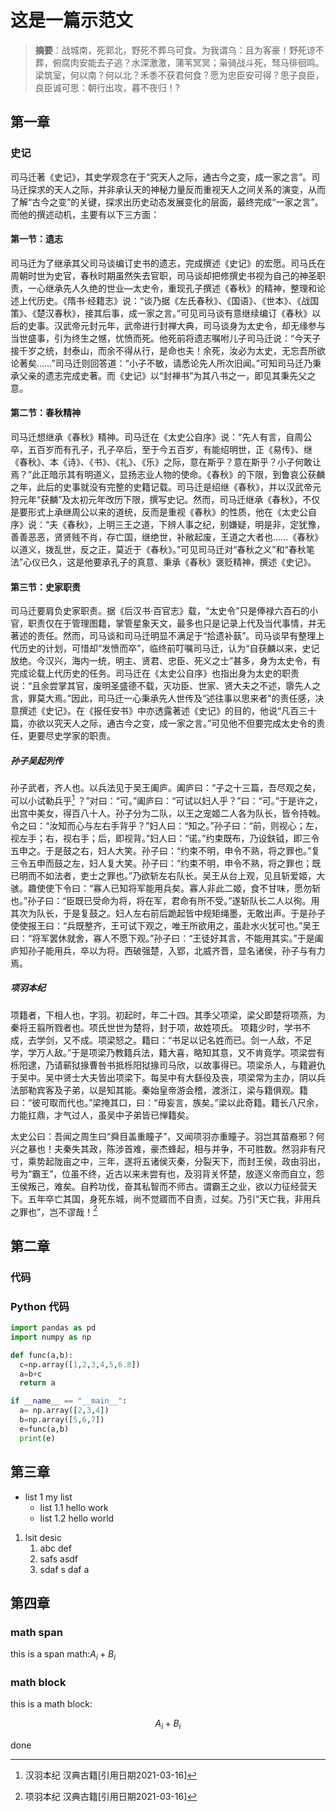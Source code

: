 # 这是一篇示范文

> **摘要**：战城南，死郭北，野死不葬乌可食。为我谓乌：且为客豪！野死谅不葬，俯腐肉安能去子逃？水深激激，蒲苇冥冥；枭骑战斗死，驽马徘徊鸣。
梁筑室，何以南？何以北？禾黍不获君何食？愿为忠臣安可得？思子良臣，良臣诚可思：朝行出攻，暮不夜归！?

## 第一章

### 史记

司马迁著《史记》，其史学观念在于“究天人之际，通古今之变，成一家之言”。司马迁探求的天人之际，并非承认天的神秘力量反而重视天人之间关系的演变，从而了解“古今之变”的关键，探求出历史动态发展变化的层面，最终完成“一家之言”。而他的撰述动机，主要有以下三方面：

#### 第一节：遗志

司马迁为了继承其父司马谈编订史书的遗志，完成撰述《史记》的宏愿。司马氏在周朝时世为史官，春秋时期虽然失去官职，司马谈却把修撰史书视为自己的神圣职责，一心继承先人久绝的世业—太史令，重现孔子撰述《春秋》的精神，整理和论述上代历史。《隋书·经籍志》说：“谈乃据《左氏春秋》、《国语》、《世本》、《战国策》、《楚汉春秋》，接其后事，成一家之言。”可见司马谈有意继续编订《春秋》以后的史事。汉武帝元封元年，武帝进行封禅大典，司马谈身为太史令，却无缘参与当世盛事，引为终生之憾，忧愤而死。他死前将遗志嘱咐儿子司马迁说：“今天子接千岁之统，封泰山，而余不得从行，是命也夫！余死，汝必为太史，无忘吾所欲论著矣……”司马迁则回答道：“小子不敏，请悉论先人所次旧闻。”可知司马迁乃秉承父亲的遗志完成史著。而《史记》以“封禅书”为其八书之一，即见其秉先父之意。

#### 第二节：春秋精神

司马迁想继承《春秋》精神。司马迁在《太史公自序》说：“先人有言，自周公卒，五百岁而有孔子，孔子卒后，至于今五百岁，有能绍明世，正《易传》、继《春秋》、本《诗》、《书》、《礼》、《乐》之际，意在斯乎？意在斯乎？小子何敢让焉？”此正暗示其有明道义，显扬志业人物的使命。《春秋》的下限，到鲁哀公获麟之年，此后的史事就没有完整的史籍记载。司马迁是绍继《春秋》，并以汉武帝元狩元年“获麟”及太初元年改历下限，撰写史记。然而，司马迁继承《春秋》，不仅是要形式上承继周公以来的道统，反而是重视《春秋》的性质，他在《太史公自序》说：“夫《春秋》，上明三王之道，下辨人事之纪，别嫌疑，明是非，定犹豫，善善恶恶，贤贤贱不肖，存亡国，继绝世，补敝起废，王道之大者也……《春秋》以道义，拨乱世，反之正，莫近于《春秋》。”可见司马迁对“春秋之义”和“春秋笔法”心仪已久，这是他要承孔子的真意、秉承《春秋》褒贬精神，撰述《史记》。

#### 第三节：史家职责

司马迁要肩负史家职责。据《后汉书·百官志》载，“太史令”只是俸禄六百石的小官，职责仅在于管理图籍，掌管星象天文，最多也只是记录上代及当代事情，并无著述的责任。然而，司马谈和司马迁明显不满足于“拾遗补蓺”。司马谈早有整理上代历史的计划，可惜却“发愤而卒”，临终前叮嘱司马迁，认为“自获麟以来，史记放绝。今汉兴，海内一统，明主、贤君、忠臣、死义之士”甚多，身为太史令，有完成论载上代历史的任务。司马迁在《太史公自序》也指出身为太史的职责说：“且余尝掌其官，废明圣盛德不载，灭功臣、世家、贤大夫之不述，隳先人之言，罪莫大焉。”因此，司马迁一心秉承先人世传及“述往事以思来者”的责任感，决意撰述《史记》。在《报任安书》中亦透露著述《史记》的目的，他说“凡百三十篇，亦欲以究天人之际，通古今之变，成一家之言。”可见他不但要完成太史令的责任，更要尽史学家的职责。

##### 孙子吴起列传

孙子武者，齐人也。以兵法见于吴王阖庐。阖庐曰：“子之十三篇，吾尽观之矣，可以小试勒兵乎[^1]  ？”对曰：“可。”阖庐曰：“可试以妇人乎？”曰：“可。”于是许之，出宫中美女，得百八十人。孙子分为二队，以王之宠姬二人各为队长，皆令持戟。令之曰：“汝知而心与左右手背乎？”妇人曰：“知之。”孙子曰：“前，则视心；左，视左手；右，视右手；后，即视背。”妇人曰：“诺。”约束既布，乃设鈇钺，即三令五申之。于是鼓之右，妇人大笑。孙子曰：“约束不明，申令不熟，将之罪也。”复三令五申而鼓之左，妇人复大笑。孙子曰：“约束不明，申令不熟，将之罪也；既已明而不如法者，吏士之罪也。”乃欲斩左右队长。吴王从台上观，见且斩爱姬，大骇。趣使使下令曰：“寡人已知将军能用兵矣。寡人非此二姬，食不甘味，愿勿斩也。”孙子曰：“臣既已受命为将，将在军，君命有所不受。”遂斩队长二人以徇。用其次为队长，于是复鼓之。妇人左右前后跪起皆中规矩绳墨，无敢出声。于是孙子使使报王曰：“兵既整齐，王可试下观之，唯王所欲用之，虽赴水火犹可也。”吴王曰：“将军罢休就舍，寡人不愿下观。”孙子曰：“王徒好其言，不能用其实。”于是阖庐知孙子能用兵，卒以为将。西破强楚，入郢，北威齐晋，显名诸侯，孙子与有力焉。

##### 项羽本纪

项籍者，下相人也，字羽。初起时，年二十四。其季父项梁，梁父即楚将项燕，为秦将王翦所戮者也。项氏世世为楚将，封于项，故姓项氏。
项籍少时，学书不成，去学剑，又不成。项梁怒之。籍曰：“书足以记名姓而已。剑一人敌，不足学，学万人敌。”于是项梁乃教籍兵法，籍大喜，略知其意，又不肯竟学。项梁尝有栎阳逮，乃请蕲狱掾曹咎书抵栎阳狱掾司马欣，以故事得已。项梁杀人，与籍避仇于吴中。吴中贤士大夫皆出项梁下。每吴中有大繇役及丧，项梁常为主办，阴以兵法部勒宾客及子弟，以是知其能。秦始皇帝游会稽，渡浙江，梁与籍俱观。籍曰：“彼可取而代也。”梁掩其口，曰：“毋妄言，族矣。”梁以此奇籍。籍长八尺余，力能扛鼎，才气过人，虽吴中子弟皆已惮籍矣。

太史公曰：吾闻之周生曰“舜目盖重瞳子”，又闻项羽亦重瞳子。羽岂其苗裔邪？何兴之暴也！夫秦失其政，陈涉首难，豪杰蜂起，相与并争，不可胜数。然羽非有尺寸，乘势起陇亩之中，三年，遂将五诸侯灭秦，分裂天下，而封王侯，政由羽出，号为“霸王”，位虽不终，近古以来未尝有也，及羽背关怀楚，放逐义帝而自立，怨王侯叛己，难矣。自矜功伐，奋其私智而不师古。谓霸王之业，欲以力征经营天下。五年卒亡其国，身死东城，尚不觉寤而不自责，过矣。乃引“天亡我，非用兵之罪也”，岂不谬哉！[^2]

## 第二章

### 代码

### Python 代码

```python
import pandas as pd
import numpy as np

def func(a,b):
  c=np.array([1,2,3,4,5,6.8])
  a=b+c
  return a

if __name__ == "__main__":
  a= np.array([2,3,4])
  b=np.array([5,6,7])
  e=func(a,b)
  print(e)
```

## 第三章

- list 1 my list
  - list 1.1 hello work
  - list 1.2 hello world

1. lsit desic
   1. abc def
   2. safs asdf
   3. sdaf s daf a

## 第四章

### math span

this is a span math:$A_i+B_i$

### math block

this is a math block:

$$
  A_i+B_i
$$

done

[^1]:汉羽本纪 汉典古籍[引用日期2021-03-16]
[^2]:项羽本纪 汉典古籍[引用日期2021-03-16]
